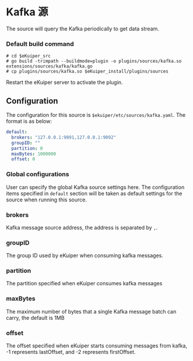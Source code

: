 # Kafka 源

The source will query the Kafka periodically to get data stream.

### Default build command

```shell
# cd $eKuiper_src
# go build -trimpath --buildmode=plugin -o plugins/sources/kafka.so extensions/sources/kafka/kafka.go
# cp plugins/sources/kafka.so $eKuiper_install/plugins/sources
```

Restart the eKuiper server to activate the plugin.

## Configuration

The configuration for this source is `$ekuiper/etc/sources/kafka.yaml`. The format is as below:

```yaml
default:
  brokers: "127.0.0.1:9091,127.0.0.1:9092"
  groupID: ""
  partition: 0
  maxBytes: 1000000
  offset: 0
```

### Global configurations

User can specify the global Kafka source settings here. The configuration items specified in `default` section will be taken as default settings for the source when running this source.

### brokers

Kafka message source address, the address is separated by `,`.

### groupID

The group ID used by eKuiper when consuming kafka messages.

### partition

The partition specified when eKuiper consumes kafka messages

### maxBytes

The maximum number of bytes that a single Kafka message batch can carry, the default is 1MB

### offset

The offset specified when eKuiper starts consuming messages from kafka, -1 represents lastOffset, and -2 represents firstOffset.
